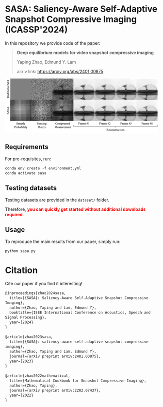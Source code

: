 # SASA: Saliency-Aware Self-Adaptive Snapshot Compressive Imaging (ICASSP'2024)
In this repository we provide code of the paper:
> **Deep equilibrium models for video snapshot compressive imaging**
> 
> Yaping Zhao, Edmund Y. Lam
> 
> arxiv link: https://arxiv.org/abs/2401.00875

<p align="center">
<img src="img/teaser.png">
</p>

## Requirements
For pre-requisites, run:
```
conda env create -f environment.yml
conda activate sasa
```

## Testing datasets
Testing datasets are provided in the `dataset/` folder.

Therefore, <span style="color:red">**you can quickly get started without additional downloads required**</span>.

## Usage
To reproduce the main results from our paper, simply run:
```
python sasa.py
```

# Citation
Cite our paper if you find it interesting!
```
@inproceedings{zhao2024sasa,
  title={{SASA}: Saliency-Aware Self-Adaptive Snapshot Compressive Imaging},
  author={Zhao, Yaping and Lam, Edmund Y},
  booktitle={IEEE International Conference on Acoustics, Speech and Signal Processing},
  year={2024}
}

@article{zhao2023sasa,
  title={{SASA}: saliency-aware self-adaptive snapshot compressive imaging},
  author={Zhao, Yaping and Lam, Edmund Y},
  journal={arXiv preprint arXiv:2401.00875},
  year={2023}
}

@article{zhao2022mathematical,
  title={Mathematical Cookbook for Snapshot Compressive Imaging},
  author={Zhao, Yaping},
  journal={arXiv preprint arXiv:2202.07437},
  year={2022}
}
```